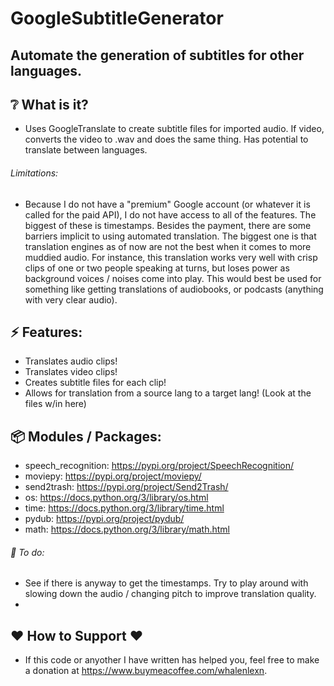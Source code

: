 # GoogleSubtitleGenerator

## Automate the generation of subtitles for other languages.

## :grey_question: What is it?
* Uses GoogleTranslate to create subtitle files for imported audio. If video, converts the video to .wav and does the same thing. Has potential to translate between languages.
###### Limitations:
* Because I do not have a "premium" Google account (or whatever it is called for the paid API), I do not have access to all of the features. The biggest of these is timestamps. 
Besides the payment, there are some barriers implicit to using automated translation. The biggest one is that translation engines as of now are not the best when it comes to more muddied audio. 
For instance, this translation works very well with crisp clips of one or two people speaking at turns, but loses power as background voices / noises come into play. This would best be used 
for something like getting translations of audiobooks, or podcasts (anything with very clear audio).

## :zap: Features:
* Translates audio clips!
* Translates video clips!
* Creates subtitle files for each clip!
* Allows for translation from a source lang to a target lang! (Look at the files w/in here)

## :package: Modules / Packages:
* speech_recognition: https://pypi.org/project/SpeechRecognition/
* moviepy: https://pypi.org/project/moviepy/
* send2trash: https://pypi.org/project/Send2Trash/
* os: https://docs.python.org/3/library/os.html
* time: https://docs.python.org/3/library/time.html
* pydub: https://pypi.org/project/pydub/
* math: https://docs.python.org/3/library/math.html


###### :hammer: To do:
* See if there is anyway to get the timestamps. Try to play around with slowing down the audio / changing pitch to improve translation quality.
* 
## ❤️ How to Support ❤️
- If this code or anyother I have written has helped you, feel free to make a donation at https://www.buymeacoffee.com/whalenlexn.
